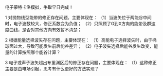 电子蒙特卡洛模拟，争取早日完成！

1 对抛物线型能带的修正存在问题，主要体现在：
（1）当波矢位于两能谷中间时，电子波数较大，修正系数变为负值；
（2）只照顾了G到X方向的能带及群速度曲线，是否对其他方向有效暂不清楚；

2 根据能量选择波矢存在问题，主要体现在：
（1）高能电子选择波矢时，由于椭球面过大，导致可能发生前后能谷差异；
（2）电子波矢选择后能谷发生改变，能量的计算按照哪个能谷计算？

3 电子或声子波矢超出布里渊区后的修正存在问题，主要体现在：
（1）这种修正主要是由电场引起，思考有什么更好的方法实现？

